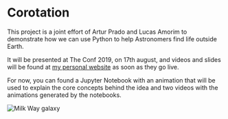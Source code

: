 # Corotation

This project is a joint effort of Artur Prado and Lucas Amorim to demonstrate how
we can use Python to help Astronomers find life outside Earth.

It will be presented at The Conf 2019, on 17th august, and videos and slides
will be found at [my personal website](http://arturprado.com) as soon as they go
live.

For now, you can found a Jupyter Notebook with an animation that will be used to
explain the core concepts behind the idea and two videos with the animations
generated by the notebooks.

![Milk Way galaxy](https://www.google.com/url?sa=i&source=imgres&cd=&cad=rja&uact=8&ved=2ahUKEwiT64rklPvjAhVqHrkGHVYKBSwQjRx6BAgBEAQ&url=https%3A%2F%2Fimgur.com%2Fgallery%2FStweRMU&psig=AOvVaw0KjNw6KvhLcbByB4Ee0_q2&ust=1565624737323494)
